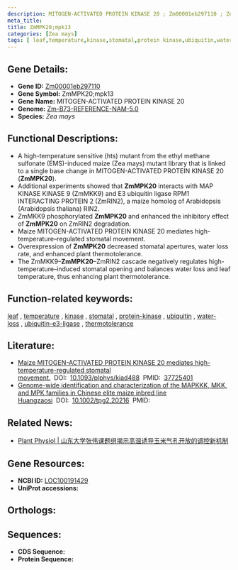 ```yaml
---
description: MITOGEN-ACTIVATED PROTEIN KINASE 20 ; Zm00001eb297110 ; Zea mays
meta_title:
title: ZmMPK20;mpk13
categories: [Zea mays]
tags: [ leaf,temperature,kinase,stomatal,protein kinase,ubiquitin,water loss,ubiquitin e3 ligase,thermotolerance ]
---
```


## Gene Details:
- **Gene ID:**	[Zm00001eb297110](https://www.maizegdb.org/gene_center/gene/Zm00001eb297110)
- **Gene Symbol:** ZmMPK20;mpk13
- **Gene Name:** MITOGEN-ACTIVATED PROTEIN KINASE 20
- **Genome:** [Zm-B73-REFERENCE-NAM-5.0](https://www.maizegdb.org/genome/assembly/Zm-B73-REFERENCE-NAM-5.0)
- **Species:** *Zea mays*

## Functional Descriptions:
   - A high-temperature sensitive (hts) mutant from the ethyl methane sulfonate (EMS)-induced maize (Zea mays) mutant library that is linked to a single base change in MITOGEN-ACTIVATED PROTEIN KINASE 20 (**ZmMPK20**).
   - Additional experiments showed that **ZmMPK20** interacts with MAP KINASE KINASE 9 (ZmMKK9) and E3 ubiquitin ligase RPM1 INTERACTING PROTEIN 2 (ZmRIN2), a maize homolog of Arabidopsis (Arabidopsis thaliana) RIN2.
   - ZmMKK9 phosphorylated **ZmMPK20** and enhanced the inhibitory effect of **ZmMPK20** on ZmRIN2 degradation.
   - Maize MITOGEN-ACTIVATED PROTEIN KINASE 20 mediates high-temperature–regulated stomatal movement.
   - Overexpression of **ZmMPK20** decreased stomatal apertures, water loss rate, and enhanced plant thermotolerance.
   - The ZmMKK9–**ZmMPK20**–ZmRIN2 cascade negatively regulates high-temperature–induced stomatal opening and balances water loss and leaf temperature, thus enhancing plant thermotolerance.

## Function-related keywords:
[leaf](/tags/leaf/)&nbsp;,&nbsp;[temperature](/tags/temperature/)&nbsp;,&nbsp;[kinase](/tags/kinase/)&nbsp;,&nbsp;[stomatal](/tags/stomatal/)&nbsp;,&nbsp;[protein-kinase](/tags/protein-kinase/)&nbsp;,&nbsp;[ubiquitin](/tags/ubiquitin/)&nbsp;,&nbsp;[water-loss](/tags/water-loss/)&nbsp;,&nbsp;[ubiquitin-e3-ligase](/tags/ubiquitin-e3-ligase/)&nbsp;,&nbsp;[thermotolerance](/tags/thermotolerance/)

## Literature:
   - [Maize MITOGEN-ACTIVATED PROTEIN KINASE 20 mediates high-temperature-regulated stomatal movement.]( https://academic.oup.com/plphys/article/193/4/2788/7277218?login=true)&nbsp;&nbsp;DOI:&nbsp;&nbsp;[10.1093/plphys/kiad488](https://academic.oup.com/plphys/article/193/4/2788/7277218?login=true)&nbsp;&nbsp;PMID:&nbsp;&nbsp;[37725401](https://pubmed.ncbi.nlm.nih.gov/37725401/)
   - [Genome-wide identification and characterization of the MAPKKK, MKK, and MPK families in Chinese elite maize inbred line Huangzaosi]( https://acsess.onlinelibrary.wiley.com/doi/10.1002/tpg2.20216)&nbsp;&nbsp;DOI:&nbsp;&nbsp;[10.1002/tpg2.20216](https://acsess.onlinelibrary.wiley.com/doi/10.1002/tpg2.20216)&nbsp;&nbsp;PMID:&nbsp;&nbsp;[](https://pubmed.ncbi.nlm.nih.gov//)

## Related News:
   - [Plant Physiol | 山东大学张伟课题组揭示高温诱导玉米气孔开放的调控新机制](https://mp.weixin.qq.com/s?__biz=MzU3ODY3MDM0NA==&mid=2247530638&idx=3&sn=5285931b1ee12cdf5b1c2ee5879951ef&chksm=d79ab4fbbb8ba6192a73a7490c84c4b5b650b26ec04202ccc8a17315adef2682f4f0271cca71&scene=27#wechat_redirect)

## Gene Resources:
- **NCBI ID:**  [LOC100191429](https://www.ncbi.nlm.nih.gov/gene/?term=LOC100191429)
- **UniProt accessions:** [](https://www.uniprot.org/uniprotkb//entry)

## Orthologs:

## Sequences:
- **CDS Sequence:**
- **Protein Sequence:**
